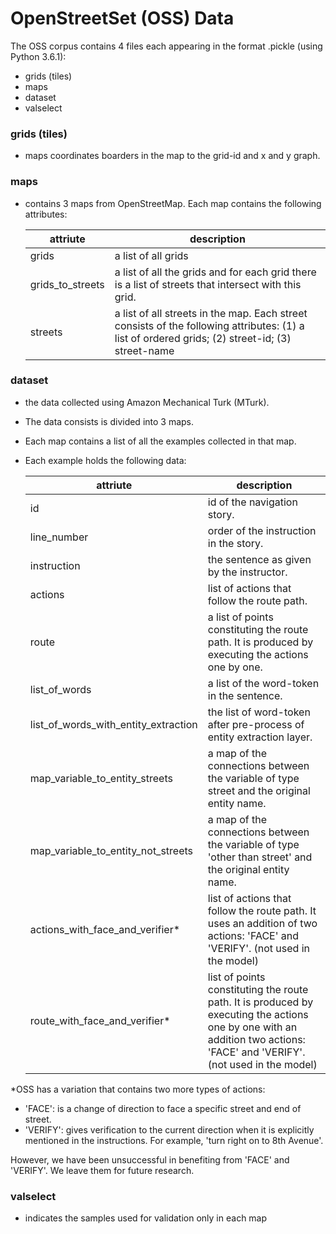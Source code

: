 # OpenStreetSet (OSS) Data

The OSS corpus contains 4 files each appearing in the format .pickle (using Python 3.6.1):

  - grids (tiles)
  - maps
  - dataset
  - valselect

### grids (tiles)

  - maps coordinates boarders in the map to the grid-id and x and y graph.
 
### maps 
  - contains 3 maps from OpenStreetMap. Each map contains the following attributes: 
  
    | attriute | description |
    | ------ | ------ |
    | grids | a list of all grids |
    | grids_to_streets | a list of all the grids and for each grid there is a list of streets that intersect with this grid. |
    | streets | a list of all streets in the map. Each street consists of the following attributes: (1) a list of ordered grids; (2) street-id; (3) street-name| 

### dataset
  - the data collected using Amazon Mechanical Turk (MTurk). 
  - The data consists is divided into 3 maps.
  - Each map contains a list of all the examples collected in that map.
  - Each example holds the following data: 
      
    | attriute | description |
    | ------ | ------ |
    | id | id of the navigation story. |
    | line_number | order of the instruction in the story. |
    | instruction | the sentence as given by the instructor.| 
     | actions | list of actions that follow the route path.|
    | route | a list of points constituting the route path. It is produced by executing the actions one by one.|
    | list_of_words | a list of the word-token in the sentence. |
    | list_of_words_with_entity_extraction | the list of word-token after pre-process of entity extraction layer.|
    | map_variable_to_entity_streets | a map of the connections between the variable of type street and the original entity name.|
    | map_variable_to_entity_not_streets | a map of the connections between the variable of type 'other than street' and the original entity name.| 
    | actions_with_face_and_verifier* | list of actions that follow the route path. It uses an addition of two actions: 'FACE' and 'VERIFY'. (not used in the model)| 
    | route_with_face_and_verifier* | list of points constituting the route path. It is produced by executing the actions one by one with an addition two actions: 'FACE' and 'VERIFY'. (not used in the model)| 

			
*OSS has a variation that contains two more types of actions: 
  - 'FACE': is a change of direction to face a specific street and end of street. 
  - 'VERIFY': gives verification to the current direction when it is explicitly mentioned in the instructions. For  example, 'turn right on to 8th Avenue'.
  
 However, we have been unsuccessful in benefiting from 'FACE' and 'VERIFY'. We leave them for future research.

### valselect
  - indicates the samples used for validation only in each map


